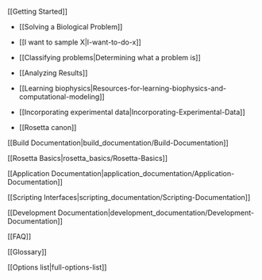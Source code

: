 [[Getting Started]]

* [[Solving a Biological Problem]]

* [[I want to sample X|I-want-to-do-x]]

* [[Classifying problems|Determining what a problem is]]

* [[Analyzing Results]]

* [[Learning biophysics|Resources-for-learning-biophysics-and-computational-modeling]]

* [[Incorporating experimental data|Incorporating-Experimental-Data]]

* [[Rosetta canon]]

[[Build Documentation|build_documentation/Build-Documentation]]

[[Rosetta Basics|rosetta_basics/Rosetta-Basics]]

[[Application Documentation|application_documentation/Application-Documentation]]

[[Scripting Interfaces|scripting_documentation/Scripting-Documentation]]

[[Development Documentation|development_documentation/Development-Documentation]]



[[FAQ]]

[[Glossary]]

[[Options list|full-options-list]]